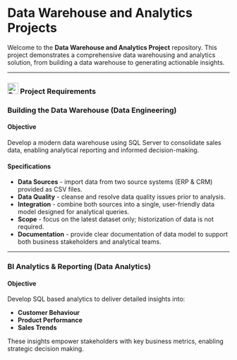 # Data Warehouse and Analytics Projects

Welcome to the **Data Warehouse and Analytics Project** repository.
This project demonstrates a comprehensive data warehousing and analytics solution, from building a data warehouse to generating actionable insights.

---

### <img src="https://i.postimg.cc/sDhLKPDG/required.png" alt="Required" width="25" height="25" /> Project Requirements

### Building the Data Warehouse (Data Engineering)

#### Objective
Develop a modern data warehouse using SQL Server to consolidate sales data, enabling analytical reporting and informed decision-making.

#### Specifications
- **Data Sources** - import data from two source systems (ERP & CRM) provided as CSV files.
- **Data Quality** - cleanse and resolve data quality issues prior to analysis.
- **Integration** - combine both sources into a single, user-friendly data model designed for analytical queries.
- **Scope** - focus on the latest dataset only; historization of data is not required.
- **Documentation** - provide clear documentation of data model to support both business stakeholders and analytical teams.

---

### BI Analytics & Reporting (Data Analytics)

#### Objective
Develop SQL based analytics to deliver detailed insights into:
- **Customer Behaviour**
- **Product Performance**
- **Sales Trends**

These insights empower stakeholders with key business metrics, enabling strategic decision making.
